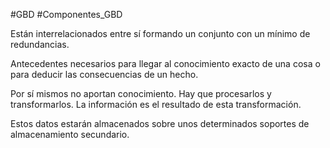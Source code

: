 #GBD #Componentes_GBD

Están interrelacionados entre sí formando un conjunto con un mínimo de redundancias.

Antecedentes necesarios para llegar al conocimiento exacto de una cosa o para deducir las consecuencias de un hecho. 

Por sí mismos no aportan conocimiento. Hay que procesarlos y transformarlos. La información es el resultado de esta transformación.

Estos datos estarán almacenados sobre unos determinados soportes de almacenamiento secundario.